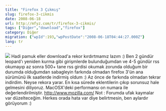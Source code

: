 ```yaml
---
title: "Firefox 3 Çıkmış"
slug: firefox-3-cikmis
date: 2008-06-18
url: http://mfyz.com/tr/firefox-3-cikmis/
tags: ["Diğer","download","firefox"]
category: Diğer
migration: {"wpId":193,"wpPostDate":"2008-06-18T04:44:27.000Z"}
lang: tr
---
```


![](/images/archive/tr/2008/06/firefox3_download.gif) Hadi pamuk eller download'a rekor kırdırtmamız lazım :) Ben 2 gündür leopard'ı yeniden kurma gibi girişmlerde bulunduğumdan ve 4-5 gündür rss okumayıp az sonra 500+ tane rss girdisi okumak zorunda olduğum bir durumda olduğumdan sabagleyin farkında olmadan firefox 3'ün ana sürümünü ilk saatlerde indirmiş oldum :) Az önce de farkında olmadan tekrar indirdim. Neyse rekora yarar. En kısa sürede eklentilerin çıkıp sorunsuz hale gelmesini diliyoruz. MacOSX'deki performansı on numara ile değerlendirilmiştir. http://www.mozilla.com/ Not : Forumda ufak kaymalar var düzelteceğim. Herkes orada hata var diye belirtmesin, ben aylardır görüyorum :)